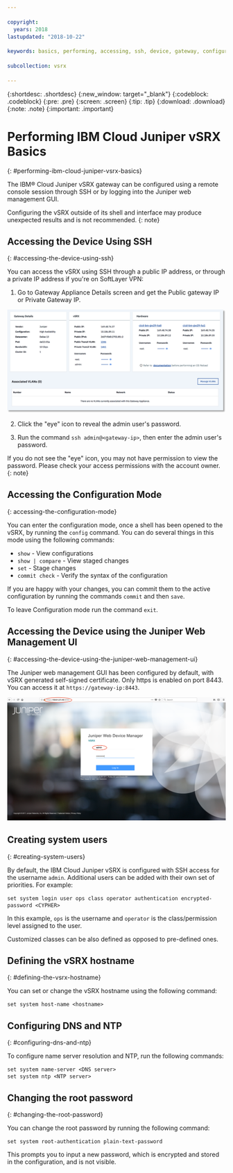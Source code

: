 ```yaml
---

copyright:
  years: 2018
lastupdated: "2018-10-22"

keywords: basics, performing, accessing, ssh, device, gateway, configuration, mode, juniper, ui, dns, htp, password

subcollection: vsrx

---
```


{:shortdesc: .shortdesc}
{:new_window: target="_blank"}
{:codeblock: .codeblock}
{:pre: .pre}
{:screen: .screen}
{:tip: .tip}
{:download: .download}
{:note: .note}
{:important: .important}

# Performing IBM Cloud Juniper vSRX Basics
{: #performing-ibm-cloud-juniper-vsrx-basics}

The IBM® Cloud Juniper vSRX gateway can be configured using a remote console session through SSH or by logging into the Juniper web management GUI.

Configuring the vSRX outside of its shell and interface may produce unexpected results and is not recommended.
{: note}

## Accessing the Device Using SSH
{: #accessing-the-device-using-ssh}

You can access the vSRX using SSH through a public IP address, or through a private IP address if you're on SoftLayer VPN:

1. Go to Gateway Appliance Details screen and get the Public gateway IP or Private Gateway IP.

  <img src="images/gw-sa-details.png" alt="drawing" style="width: 700px;"/>

2. Click the "eye" icon to reveal the admin user's password.

3. Run the command `ssh admin@<gateway-ip>`, then enter the admin user's password.

If you do not see the "eye" icon, you may not have permission to view the password. Please check your access permissions with the account owner.
{: note}

## Accessing the Configuration Mode
{: accessing-the-configuration-mode}

You can enter the configuration mode, once a shell has been opened to the vSRX, by running the `config` command. You can do several things in this mode using the following commands:

* `show` - View configurations  
* `show | compare` - View staged changes
* `set` - Stage changes
* `commit check` - Verify the syntax of the configuration

If you are happy with your changes, you can commit them to the active configuration by running the commands `commit` and then `save`.  

To leave Configuration mode run the command `exit`.

## Accessing the Device using the Juniper Web Management UI
{: #accessing-the-device-using-the-juniper-web-management-ui}

The Juniper web management GUI has been configured by default, with vSRX generated self-signed certificate. Only https is enabled on port 8443. You can access it at `https://gateway-ip:8443`.

![Gateway Appliance HA Details](images/vSRX-webui.png)

## Creating system users
{: #creating-system-users}

By default, the IBM Cloud Juniper vSRX is configured with SSH access for the username `admin`. Additional users can be added with their own set of priorities. For example:

```
set system login user ops class operator authentication encrypted-password <CYPHER>
```

In this example, `ops` is the username and `operator` is the class/permission level assigned to the user.

Customized classes can be also defined as opposed to pre-defined ones.

## Defining the vSRX hostname
{: #defining-the-vsrx-hostname}

You can set or change the vSRX hostname using the following command:

```
set system host-name <hostname>
```

## Configuring DNS and NTP
{: #configuring-dns-and-ntp}

To configure name server resolution and NTP, run the following commands:

```
set system name-server <DNS server>
set system ntp <NTP server>
```

## Changing the root password
{: #changing-the-root-password}

You can change the root password by running the following command:

```
set system root-authentication plain-text-password
```

This prompts you to input a new password, which is encrypted and stored in the configuration, and is not visible.
